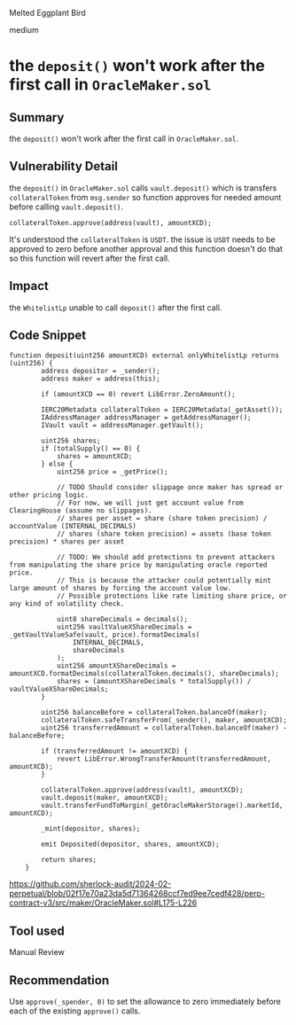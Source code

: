 Melted Eggplant Bird

medium

# the `deposit()` won't work after the first call in `OracleMaker.sol`

## Summary
the `deposit()` won't work after the first call in `OracleMaker.sol`.

## Vulnerability Detail
the `deposit()` in `OracleMaker.sol` calls `vault.deposit()` which is transfers `collateralToken` from `msg.sender` so function approves for needed amount before calling `vault.deposit()`.
```solidity
collateralToken.approve(address(vault), amountXCD);
```
It's understood the `collateralToken` is `USDT`. the issue is `USDT` needs to be approved to zero before another approval and this function doesn't do that so this function will revert after the first call.

## Impact
the `WhitelistLp` unable to call `deposit()` after the first call.

## Code Snippet
```solidity
function deposit(uint256 amountXCD) external onlyWhitelistLp returns (uint256) {
        address depositor = _sender();
        address maker = address(this);

        if (amountXCD == 0) revert LibError.ZeroAmount();

        IERC20Metadata collateralToken = IERC20Metadata(_getAsset());
        IAddressManager addressManager = getAddressManager();
        IVault vault = addressManager.getVault();

        uint256 shares;
        if (totalSupply() == 0) {
            shares = amountXCD;
        } else {
            uint256 price = _getPrice();

            // TODO Should consider slippage once maker has spread or other pricing logic.
            // For now, we will just get account value from ClearingHouse (assume no slippages).
            // shares per asset = share (share token precision) / accountValue (INTERNAL_DECIMALS)
            // shares (share token precision) = assets (base token precision) * shares per asset

            // TODO: We should add protections to prevent attackers from manipulating the share price by manipulating oracle reported price.
            // This is because the attacker could potentially mint large amount of shares by forcing the account value low.
            // Possible protections like rate limiting share price, or any kind of volatility check.

            uint8 shareDecimals = decimals();
            uint256 vaultValueXShareDecimals = _getVaultValueSafe(vault, price).formatDecimals(
                INTERNAL_DECIMALS,
                shareDecimals
            );
            uint256 amountXShareDecimals = amountXCD.formatDecimals(collateralToken.decimals(), shareDecimals);
            shares = (amountXShareDecimals * totalSupply()) / vaultValueXShareDecimals;
        }

        uint256 balanceBefore = collateralToken.balanceOf(maker);
        collateralToken.safeTransferFrom(_sender(), maker, amountXCD);
        uint256 transferredAmount = collateralToken.balanceOf(maker) - balanceBefore;

        if (transferredAmount != amountXCD) {
            revert LibError.WrongTransferAmount(transferredAmount, amountXCD);
        }
        
        collateralToken.approve(address(vault), amountXCD);
        vault.deposit(maker, amountXCD);
        vault.transferFundToMargin(_getOracleMakerStorage().marketId, amountXCD);

        _mint(depositor, shares);

        emit Deposited(depositor, shares, amountXCD);

        return shares;
    }
```
https://github.com/sherlock-audit/2024-02-perpetual/blob/02f17e70a23da5d71364268ccf7ed9ee7cedf428/perp-contract-v3/src/maker/OracleMaker.sol#L175-L226
## Tool used

Manual Review

## Recommendation
Use `approve(_spender, 0)` to set the allowance to zero immediately before each of the existing `approve()` calls.